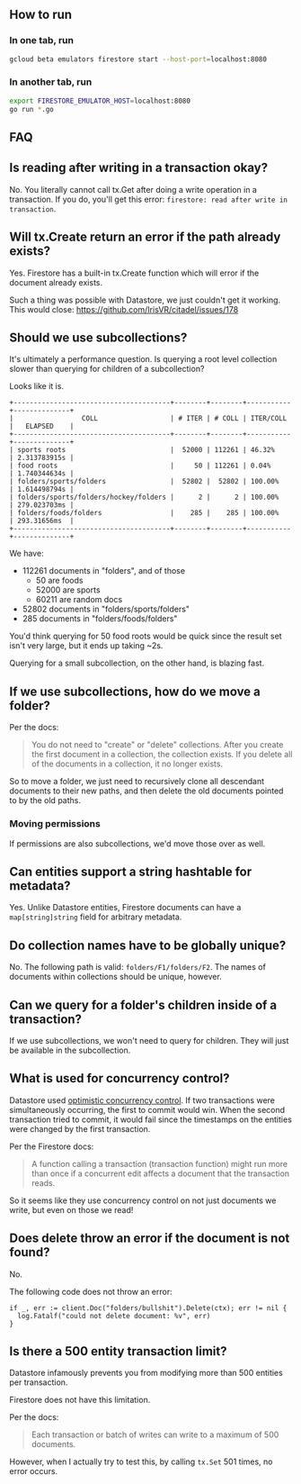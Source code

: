 ## How to run

### In one tab, run
```bash
gcloud beta emulators firestore start --host-port=localhost:8080
```

### In another tab, run
```bash
export FIRESTORE_EMULATOR_HOST=localhost:8080
go run *.go
``` 

## FAQ

## Is reading after writing in a transaction okay?
No. You literally cannot call tx.Get after doing a write operation in a transaction.
If you do, you'll get this error: `firestore: read after write in transaction`.

## Will tx.Create return an error if the path already exists?
Yes. Firestore has a built-in tx.Create function 
which will error if the document already exists.

Such a thing was possible with Datastore, we just couldn't get it working.
This would close: https://github.com/IrisVR/citadel/issues/178

## Should we use subcollections?
It's ultimately a performance question.
Is querying a root level collection slower than querying for children of a subcollection?

Looks like it is.

```
+---------------------------------------+--------+--------+-----------+--------------+
|                 COLL                  | # ITER | # COLL | ITER/COLL |   ELAPSED    |
+---------------------------------------+--------+--------+-----------+--------------+
| sports roots                          |  52000 | 112261 | 46.32%    | 2.313783915s |
| food roots                            |     50 | 112261 | 0.04%     | 1.740344634s |
| folders/sports/folders                |  52802 |  52802 | 100.00%   | 1.614498794s |
| folders/sports/folders/hockey/folders |      2 |      2 | 100.00%   | 279.023703ms |
| folders/foods/folders                 |    285 |    285 | 100.00%   | 293.31656ms  |
+---------------------------------------+--------+--------+-----------+--------------+
```

We have:
- 112261 documents in "folders", and of those
  - 50 are foods
  - 52000 are sports
  - 60211 are random docs
- 52802 documents in "folders/sports/folders"
- 285 documents in "folders/foods/folders"

You'd think querying for 50 food roots would be quick since the result set
isn't very large, but it ends up taking ~2s.

Querying for a small subcollection, on the other hand, is blazing fast.

## If we use subcollections, how do we move a folder?
Per the docs:
> You do not need to "create" or "delete" collections. 
After you create the first document in a collection, 
the collection exists. If you delete all of the documents 
in a collection, it no longer exists.

So to move a folder, we just need to recursively clone all descendant documents
to their new paths, and then delete the old documents pointed to by the old paths.

### Moving permissions
If permissions are also subcollections, we'd move those over as well.

## Can entities support a string hashtable for metadata?
Yes. Unlike Datastore entities, Firestore documents can have a 
`map[string]string` field for arbitrary metadata.

## Do collection names have to be globally unique?
No. The following path is valid: `folders/F1/folders/F2`.
The names of documents within collections should be unique, however.

## Can we query for a folder's children inside of a transaction?
If we use subcollections, we won't need to query for children.
They will just be available in the subcollection.

## What is used for concurrency control?
Datastore used [optimistic concurrency control](https://en.wikipedia.org/wiki/Optimistic_concurrency_control).
If two transactions were simultaneously occurring, the first to commit would win.
When the second transaction tried to commit, it would fail since the timestamps 
on the entities were changed by the first transaction.

Per the Firestore docs:
> A function calling a transaction (transaction function) might run more than once 
if a concurrent edit affects a document that the transaction reads.

So it seems like they use concurrency control on not just documents we write,
but even on those we read!

## Does delete throw an error if the document is not found?
No.

The following code does not throw an error:
```golang
if _, err := client.Doc("folders/bullshit").Delete(ctx); err != nil {
  log.Fatalf("could not delete document: %v", err)
}
```

## Is there a 500 entity transaction limit?
Datastore infamously prevents you from modifying more than 500 entities per transaction.

Firestore does not have this limitation.

Per the docs:
> Each transaction or batch of writes can write to a maximum of 500 documents.

However, when I actually try to test this, by calling `tx.Set` 501 times,
no error occurs.  